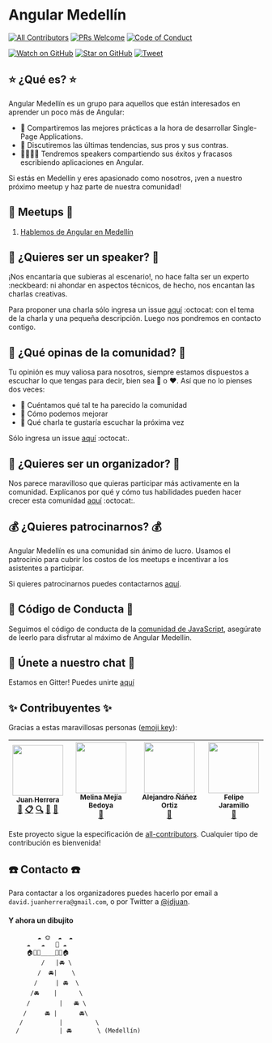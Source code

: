 # Angular Medellín

[![All Contributors](https://img.shields.io/badge/all_contributors-4-orange.svg?style=flat-square)](#-contribuyentes-)
[![PRs Welcome][prs-badge]][prs]
[![Code of Conduct][coc-badge]](#cop-código-de-conducta-cop)

[![Watch on GitHub][github-watch-badge]][github-watch]
[![Star on GitHub][github-star-badge]][github-star]
[![Tweet][twitter-badge]][twitter]

## :star: ¿Qué es? :star:

Angular Medellín es un grupo para aquellos que están interesados en aprender un poco más de Angular:

- :muscle: Compartiremos las mejores prácticas a la hora de desarrollar Single-Page Applications.
- :raised_hands: Discutiremos las últimas tendencias, sus pros y sus contras.
- :boy::speech_balloon::girl::speech_balloon: Tendremos speakers compartiendo sus éxitos y fracasos escribiendo aplicaciones en Angular.

Si estás en Medellín y eres apasionado como nosotros, ¡ven a nuestro próximo meetup y haz parte de nuestra comunidad!

## :calendar: Meetups :calendar:

1. [Hablemos de Angular en Medellín](meetups/1-hablemos-de-angular-en-medellin)

## :microphone: ¿Quieres ser un speaker? :microphone:

¡Nos encantaría que subieras al escenario!, no hace falta ser un experto :neckbeard: ni ahondar en aspectos técnicos, de hecho, nos encantan las charlas creativas.

Para proponer una charla sólo ingresa un issue [aquí](https://github.com/angular-medellin/meetup/issues) :octocat: con el tema de la charla y una pequeña descripción. Luego nos pondremos en contacto contigo.

## :speech_balloon: ¿Qué opinas de la comunidad? :speech_balloon:

Tu opinión es muy valiosa para nosotros, siempre estamos dispuestos a escuchar lo que tengas para decir, bien sea :poop: o :heart:.
Así que no lo pienses dos veces:

- :see_no_evil: Cuéntamos qué tal te ha parecido la comunidad
- :hear_no_evil: Cómo podemos mejorar
- :speak_no_evil: Qué charla te gustaría escuchar la próxima vez

Sólo ingresa un issue [aquí](https://github.com/angular-medellin/meetup/issues) :octocat:.

## :facepunch: ¿Quieres ser un organizador? :facepunch:

Nos parece maravilloso que quieras participar más activamente en la comunidad. Explícanos por qué y cómo tus habilidades pueden hacer crecer esta comunidad [aquí](https://github.com/angular-medellin/meetup/issues) :octocat:.

## :moneybag: ¿Quieres patrocinarnos? :moneybag:

Angular Medellín es una comunidad sin ánimo de lucro. Usamos el patrocinio para cubrir los costos de los meetups e incentivar a los asistentes a participar.

Si quieres patrocinarnos puedes contactarnos [aquí](https://github.com/angular-medellin/meetup#phone-contacto-phone).

## :cop: Código de Conducta :cop:

Seguimos el código de conducta de la [comunidad de JavaScript](http://jsconf.com/codeofconduct.html), asegúrate de leerlo para disfrutar al máximo de Angular Medellín.

## :speech_balloon: Únete a nuestro chat :speech_balloon:
Estamos en Gitter! Puedes unirte [aquí](https://gitter.im/angular-medellin/Lobby?utm_source=share-link&utm_medium=link&utm_campaign=share-link)

## ✨ Contribuyentes ✨

Gracias a estas maravillosas personas ([emoji key](https://github.com/kentcdodds/all-contributors#emoji-key)):

<!-- ALL-CONTRIBUTORS-LIST:START - Do not remove or modify this section -->
| [<img src="https://avatars3.githubusercontent.com/u/3171900?v=3" width="100px;"/><br /><sub>Juan Herrera</sub>](http://juandavidherrera.com/en)<br />[💬](#question-jdjuan "Answering Questions") [📋](#eventOrganizing-jdjuan "Event Organizing") [🔍](#fundingFinding-jdjuan "Funding Finding") [👀](#review-jdjuan "Reviewed Pull Requests") [📢](#talk-jdjuan "Talks") | [<img src="https://avatars2.githubusercontent.com/u/19215389?v=3" width="100px;"/><br /><sub>Melina Mejía Bedoya</sub>](https://github.com/MelinaMejia95)<br />[📖](https://github.com/angular-medellin/meetup/commits?author=MelinaMejia95 "Documentation") | [<img src="https://avatars0.githubusercontent.com/u/464978?v=3" width="100px;"/><br /><sub>Alejandro Ñáñez Ortiz</sub>](http://co.linkedin.com/in/alejandronanez/)<br />[📖](https://github.com/angular-medellin/meetup/commits?author=alejandronanez "Documentation") | [<img src="https://avatars3.githubusercontent.com/u/10712317?v=3" width="100px;"/><br /><sub>Felipe Jaramillo </sub>](https://github.com/p1p3)<br />[📢](#talk-p1p3 "Talks") |
| :---: | :---: | :---: | :---: |
<!-- ALL-CONTRIBUTORS-LIST:END -->

Este proyecto sigue la especificación de [all-contributors](https://github.com/kentcdodds/all-contributors). Cualquier tipo de contribución es bienvenida!

## :phone: Contacto :phone:

Para contactar a los organizadores puedes hacerlo por email a `david.juanherrera@gmail.com`, o por Twitter a [@jdjuan](http://twitter.com/jdjuan).

#### Y ahora un dibujito

            ☁ 🌞  ☁  ☁
         ☁   ☁   🚁 ☁
         🏠🌴🌲____🌲🌴🏠
             /   |🚘 \
            /  🚘|    \
           /     | 🚘  \
          /🚘    |      \
         /        |   🚘 \
        /     🚘 |      🚘\
       /          |         \
      /           | 🚘       \ (Medellín)


[coc-badge]: https://img.shields.io/badge/code%20of-conduct-ff69b4.svg?style=flat-square
[prs-badge]: https://img.shields.io/badge/PRs-welcome-brightgreen.svg?style=flat-square
[github-watch-badge]: https://img.shields.io/github/watchers/angular-medellin/meetup.svg?style=social
[github-star-badge]: https://img.shields.io/github/stars/angular-medellin/meetup.svg?style=social
[twitter-badge]: https://img.shields.io/twitter/url/https/github.com/angular-medellin/meetup.svg?style=social

[prs]: http://makeapullrequest.com
[github-watch]: https://github.com/angular-medellin/meetup/watchers
[github-star]: https://github.com/angular-medellin/meetup/stargazers
[twitter]: https://twitter.com/intent/tweet?text=Conoce%20a%20Angular%20Medellín!%20%E2%9C%A8%20Aquí%20está%20su%20reposotirio%20oficial%20%E2%9C%A8%20https://github.com/angular-medellin/meetup%20%F0%9F%A4%97

